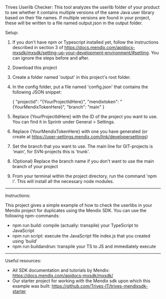 Trives Userlib Checker:
This tool analyzes the userlib folder of your product to see whether it contains multiple versions of the same Java user library based on their file names. If multiple versions are found in your project, these will be written to a file named output.json in the output folder.

Setup:

1. If you don't have npm or Typescript installed yet, follow the instructions described in section 3 of https://docs.mendix.com/apidocs-mxsdk/mxsdk/setting-up-your-development-environment/#setting. You can ignore the steps before and after.
2. Download this project
3. Create a folder named 'output' in this project's root folder.
4. In the config folder, put a file named 'config.json' that contains the following JSON snippet:

   {
   "projectid": "{YourProjectIdHere}",
   "mendixtoken": "{YourMendixTokenHere}",
   "branch": "main"
   }

5. Replace {YourProjectIdHere} with the ID of the project you want to use. You can find it in Sprintr under General > Settings.
6. Replace {YourMendixTokenHere} with one you have generated (or create at https://user-settings.mendix.com/link/developersettings)
7. Set the branch that you want to use. The main line for GIT-projects is 'main', for SVN-projects this is 'trunk'.
8. (Optional) Replace the branch name if you don't want to use the main branch of your project
9. From your terminal within the project directory, run the command 'npm i'. This will install all the necessary node modules.

---

Instructions:

This project gives a simple example of how to check the userlibs in your Mendix project for duplicates using the Mendix SDK.
You can use the following npm-commands:

- npm run build: compile (actually: transpile) your TypeScript to JavaScript
- npm run script: execute the JavaScript file index.js that you created using 'build'
- npm run buildandrun: transpile your TS to JS and immediately execute

---

Useful resources:

- All SDK documentation and tutorials by Mendix: https://docs.mendix.com/apidocs-mxsdk/mxsdk/
- Our starter project for working with the Mendix sdk upon which this example was built: https://github.com/Trives-IT/trives-mendixsdk-starter
